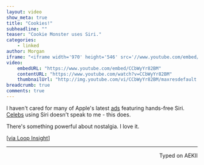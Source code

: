 ```yaml
---
layout: video
show_meta: true
title: "Cookies!"
subheadline: ""
teaser: "Cookie Monster uses Siri."
categories:
    - linked
author: Morgan
iframe: "<iframe width='970' height='546' src='//www.youtube.com/embed/CCbWyYr82BM' frameborder='0' allowfullscreen></iframe>"
video:
    embedURL: "https://www.youtube.com/embed/CCbWyYr82BM"
    contentURL: "https://www.youtube.com/watch?v=CCbWyYr82BM"
    thumbnailUrl: "http://img.youtube.com/vi/CCbWyYr82BM/maxresdefault.jpg"
breadcrumb: true
comments: true
---
```


I haven't cared for many of Apple's latest [ads](https://www.youtube.com/watch?v=PkYT88LXr6o) featuring hands-free Siri. [Celebs](https://www.youtube.com/watch?v=oLcz6IfecaA) using Siri doesn't speak to me - this does.

There's something powerful about nostalgia. I love it.

[[via Loop Insight](http://www.loopinsight.com/2016/03/17/cookie-monster-stars-in-new-apple-ad/)]

 ---
<p align="right">Typed on AEKII</p>
